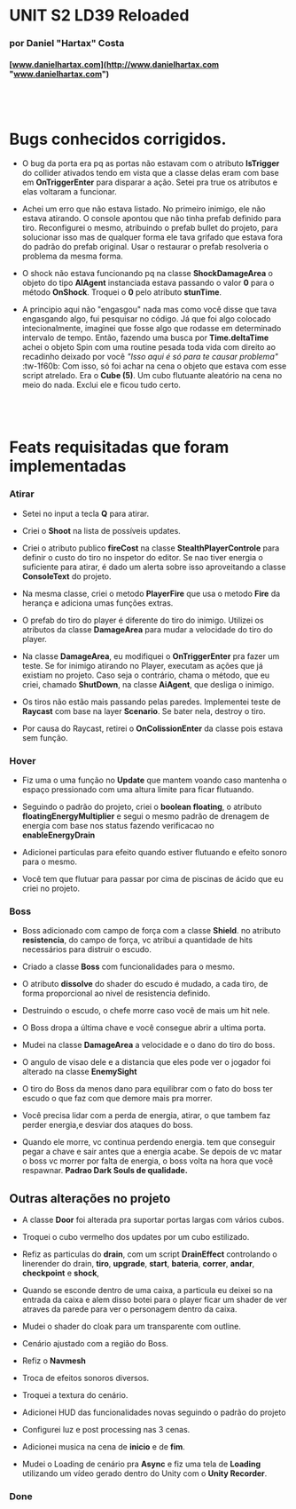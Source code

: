 # UNIT S2 LD39 Reloaded #
### por Daniel "Hartax" Costa
#### [www.danielhartax.com](http://www.danielhartax.com "www.danielhartax.com")

<br><br>

# Bugs conhecidos corrigidos. 

- O bug da porta era pq as portas não estavam com o atributo **IsTrigger** do collider ativados tendo em vista que a classe delas eram com base em **OnTriggerEnter** para disparar a ação. Setei pra true os atributos e elas voltaram a funcionar.

- Achei um erro que não estava listado. No primeiro inimigo,  ele não estava atirando. O console apontou que não tinha prefab definido para tiro. Reconfigurei o mesmo, atribuindo o prefab bullet do projeto, para solucionar isso mas de qualquer forma ele tava grifado que estava fora do padrão do prefab original. Usar o restaurar o prefab resolveria o problema da mesma forma.

- O shock não estava funcionando pq na classe **ShockDamageArea**  o objeto do tipo **AIAgent**  instanciada estava passando o valor **0** para o método **OnShock**. Troquei o **0** pelo atributo **stunTime**.

- A principio aqui não "engasgou" nada mas como você disse que tava engasgando algo, fui pesquisar no código. Já que foi algo colocado intecionalmente, imaginei que fosse algo que rodasse em determinado intervalo de tempo. Então, fazendo uma busca por **Time.deltaTime** achei o objeto Spin com uma routine pesada toda vida com direito ao recadinho deixado por você *"Isso aqui é só para te causar problema"* :tw-1f60b: Com isso, só foi achar na cena o objeto que estava com esse script atrelado. Era o **Cube (5)**. Um cubo flutuante aleatório na cena no meio do nada. Exclui ele e ficou tudo certo.

<br><br>
# Feats requisitadas que foram implementadas

### Atirar

- Setei no input a tecla **Q** para atirar.

- Criei o **Shoot** na lista de possíveis updates.

- Criei o atributo publico **fireCost** na classe **StealthPlayerControle** para definir o custo do tiro no inspetor do editor. Se nao tiver energia o suficiente para atirar, é dado um alerta sobre isso aproveitando a classe **ConsoleText** do projeto.

- Na mesma classe, criei o metodo **PlayerFire** que usa o metodo **Fire** da herança e adiciona umas funções extras.

- O prefab do tiro do player é diferente do tiro do inimigo. Utilizei os atributos da classe **DamageArea** para mudar a velocidade do tiro do player.

- Na classe **DamageArea**, eu modifiquei o **OnTriggerEnter** pra fazer um teste. Se for inimigo atirando no Player, executam as ações que já existiam no projeto. Caso seja o contrário, chama o método, que eu criei, chamado **ShutDown**, na classe **AiAgent**, que desliga o inimigo.

- Os tiros não estão mais passando pelas paredes. Implementei teste de **Raycast** com base na layer **Scenario**. Se bater nela, destroy o tiro.

- Por causa do Raycast, retirei o **OnColissionEnter** da classe pois estava sem função.


### Hover

- Fiz uma o uma função no **Update** que mantem voando caso mantenha o espaço pressionado com uma altura limite para ficar flutuando.

- Seguindo o padrão do projeto, criei o **boolean floating**, o atributo **floatingEnergyMultiplier** e segui o mesmo padrão de drenagem de energia com base nos status fazendo verificacao no **enableEnergyDrain**

- Adicionei particulas para efeito quando estiver flutuando e efeito sonoro para o mesmo.

- Você tem que flutuar para passar por cima de piscinas de ácido que eu criei no projeto. 


### Boss

- Boss adicionado com campo de força com a classe **Shield**. no atributo **resistencia**, do campo de força, vc atribui a quantidade de hits necessários para distruir o escudo. 

- Criado a classe **Boss** com funcionalidades para o mesmo.

- O atributo **dissolve** do shader do escudo é mudado, a cada tiro, de forma proporcional ao nivel de resistencia definido. 

- Destruindo o escudo, o chefe morre caso você de mais um hit nele. 

- O Boss dropa a última chave e você consegue abrir a ultima porta. 

- Mudei na classe **DamageArea** a velocidade e o dano do tiro do boss.

- O angulo de visao dele e a distancia que eles pode ver o jogador foi alterado na classe **EnemySight**

- O tiro do Boss da menos dano para equilibrar com o fato do boss ter escudo o que faz com que demore mais pra morrer. 

- Você precisa lidar com a perda de energia, atirar, o que tambem faz perder energia,e desviar dos ataques do boss.

- Quando ele morre, vc continua perdendo energia. tem que conseguir pegar a chave e sair antes que a energia acabe. Se depois de vc matar o boss vc morrer por falta de energia, o boss volta na hora que você respawnar. **Padrao Dark Souls de qualidade.**


## Outras alterações no projeto

- A classe **Door** foi alterada pra suportar portas largas com vários cubos.

- Troquei o cubo vermelho dos updates por um cubo estilizado.

- Refiz as particulas do **drain**, com um script **DrainEffect** controlando o linerender do drain, **tiro**, **upgrade**, **start**, **bateria**, **correr**, **andar**, **checkpoint** e **shock**,

- Quando se esconde dentro de uma caixa, a particula eu deixei so na entrada da caixa e alem disso botei para o player ficar um shader de ver atraves da parede para ver o personagem dentro da caixa. 

- Mudei o shader do cloak para um transparente com outline. 

- Cenário ajustado com a região do Boss.

- Refiz o **Navmesh**

- Troca de efeitos sonoros diversos.

- Troquei a textura do cenário.

- Adicionei HUD das funcionalidades novas seguindo o padrão do projeto

- Configurei luz e post processing nas 3 cenas.

- Adicionei musica na cena de **inicio** e de **fim**.

- Mudei o Loading de cenário pra **Async** e fiz uma tela de **Loading** utilizando um vídeo gerado dentro do Unity com o **Unity Recorder**.

### Done
